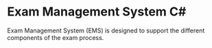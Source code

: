 # Exam Management System C#
Exam Management System (EMS) is designed to support the different components of the exam process.
